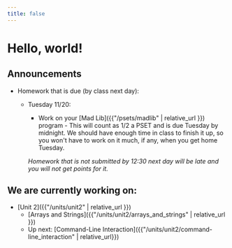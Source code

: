 ```yaml
---
title: false
---
```


# Hello, world!

## Announcements

  - Homework that is due (by class next day):
    - Tuesday 11/20:
      - Work on your [Mad Lib]({{"/psets/madlib" | relative_url }}) program - This will count as 1/2 a PSET and is due Tuesday by midnight. We should have enough time in class to finish it up, so you won't have to work on it much, if any, when you get home Tuesday.

      *Homework that is not submitted by 12:30 next day will be late and you will not get points for it.*


## We are currently working on:
* [Unit 2]({{"/units/unit2" | relative_url }})
  * [Arrays and Strings]({{"/units/unit2/arrays_and_strings" | relative_url }})
  * Up next: [Command-Line Interaction]({{"/units/unit2/command-line_interaction" | relative_url}})


<!--
This is CS50 AP, Harvard University's introduction to the intellectual enterprises of computer science and the art of programming for students in high school, which satisfies the College Board's new AP CS Principles curriculum framework.
-->
<!--
<iframe src="https://www.youtube.com/embed/tZxLMIk_SaY?playlist=GAB6Gm7pTTA"></iframe>
-->
